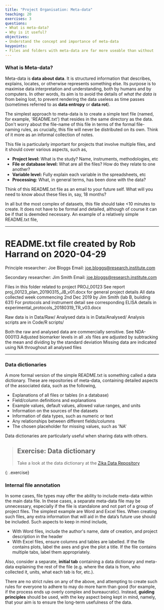```yaml
---
title: "Project Organisation: Meta-data"
teaching: 20
exercises: 3
questions:
- What is meta-data?
- Why is it useful?
objectives:
- Understand the concept and importance of meta-data
keypoints:
- Files and folders with meta-data are far more useable than without
---
```


### What is Meta-data?

Meta-data is **data about data**. It is structured information that describes, explains, locates, or otherwise represents something else. Its purpose is to maximise data interpretation and understanding, 
both by humans and by computers. In other words, its aim is to avoid the details of *what the data is* from being lost, to prevent rendering the data useless as time passes (sometimes referred to as 
**data entropy** or **data rot**).

The simplest approach to meta-data is to create a simple text file (named, for example, 'README.txt') that resides in the same directory as the data. Don't worry about the file-name of 
this file in terms of the formal file-naming rules, as crucially, this file will never be distributed on its own. Think of it more as an informal collection of notes.

This file is particularly important for projects that involve multiple files, and it should cover various aspects, such as,

- **Project level:** What is the study? Name, instruments, methodologies, etc
- **File or database level:** What are all the files? How do they relate to one another?
- **Variable level:** Fully explain each variable in the spreadsheets, etc
- **Processing:** What, in general terms, has been done with the data?

Think of this README.txt file as an email to your future self. What will you need to know about these files in, say, 18 months?

In all but the most complex of datasets, this file should take <10 minutes to create. It does not have to be formal and detailed, although of course it can be if that is deemded necessary. An
example of a relatively simple README.txt file,

-------------------
README.txt file created by Rob Harrand on 2020-04-29
========

Principle researcher: Joe Bloggs
Email: joe.bloggs@research.institute.com

Secondary researcher: Jim Smith
Email: joe.bloggs@research.institute.com

Files in this folder related to project PROJ_00123
See report proj_00123_plan_20190315_JB_v01.docx for general project details
All data collected week commencing 2nd Dec 2019 by Jim Smith (lab B, building 631)
For protocols and instrument detail see corresponding ELISA details in experimental_protocols_20180319_TR_v03.docx

Raw data is in Data/Raw/
Analysed data is in Data/Analysed/
Analysis scripts are in Code/R scripts/

Both the raw and analysed data are commercially sensitive. See NDA-000113
Adjusted biomarker levels in all .xls files are adjusted by subtracking the mean and dividing by the standard deviation
Missing data are indicated using NA throughout all analysed files

-------------------


### Data dictionaries

A more formal version of the simple README.txt is something called a data dictionary. These are repositories of meta-data, containing detailed aspects of the associated data, such as the following,

- Explanations of all files or tables (in a database)
- Field/column definitions and explanations
- Example values, default values, allowed value ranges, and units
- Information on the sources of the datasets
- Information of data types, such as numeric or text
- Any relationships between different fields/columns
- The chosen placeholder for missing values, such as 'NA'

Data dictionaries are particularly useful when sharing data with others.

> ## Exercise: Data dictionary
>
> Take a look at the data dictionary at the [Zika Data Repository](https://github.com/cdcepi/zika)
>
>
{: .exercise}

### Internal file annotation

In some cases, file types may offer the ability to include meta-data within the main data file. In these cases, a separate meta-data file may be unnecessary, especially if the file is standalone 
and not part of a group of project files. The simplest example are Word and Excel files. When creating such files, any extra information that will aid in the data’s future use should be included. 
Such aspects to keep in mind include,

- With Word files, include the author's name, date of creation, and project description in the header
- With Excel files, ensure columns and tables are labelled. If the file contains plots, label the axes and give the plot a title. If the file contains multiple tabs, label them appropriately.

Also, consider a separate, **initial tab** containing a data dictionary and meta-data explaining the rest of the file (e.g. where the data is from, who collected it, units, what each tab is for, etc.).

There are no strict rules on any of the above, and attempting to create such rules for everyone to adhere to may do more harm than good (for example, if the process ends up overly complex and 
bureaucratic). Instead, **guiding principles** should be used, with the key aspect being kept in mind, namely, that your aim is to ensure the long-term usefulness of the data.